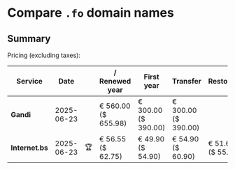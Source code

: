# Compare `.fo` domain names

## Summary

Pricing (excluding taxes):

| Service | Date |  | / Renewed year | First year | Transfer | Restoration |
|--|--|--|--|--|--|--|
| **Gandi** | 2025-06-23 |  | € 560.00<br>($ 655.98) | € 300.00<br>($ 390.00) | € 300.00<br>($ 390.00) |  |
| **Internet.bs** | 2025-06-23 | 🏆 | € 56.55<br>($ 62.75) | € 49.90<br>($ 54.90) | € 54.90<br>($ 60.90) | € 51.69<br>($ 55.19) |
